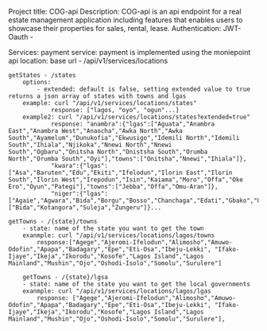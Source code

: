 Project title: COG-api
Description: COG-api is an api endpoint for a real estate management application including features that enables users to showcase their properties for sales, rental, lease. 
Authentication: 
JWT- 
Oauth - 

Services: 
payment service: payment is implemented using the moniepoint api
location: 
    base url - /api/v1/services/locations

    getStates - /states
        options:
            - extended: default is false, setting extended value to true returns a json array of states with towns and lgas
        example: curl "/api/v1/services/locations/states"
                response: ["lagos, "oyo", "ogun"...]
        example2: curl "/api/v1/services/locations/states?extended=true"
                response: "anambra":{"lgas":["Aguata","Anambra East","Anambra West","Anaocha","Awka North","Awka South","Ayamelum","Dunukofia","Ekwusigo","Idemili North","Idemili South","Ihiala","Njikoka","Nnewi North","Nnewi South","Ogbaru","Onitsha North","Onistsha South","Orumba North","Orumba South","Oyi"],"towns":["Onitsha","Nnewi","Ihiala"]},
                "kwara":{"lgas":["Asa","Baruten","Edu","Ekiti","Ifelodun","Ilorin East","Ilorin South","Ilorin West","Irepodun","Isin","Kaiama","Moro","Offa","Oke Ero","Oyun","Pategi"],"towns":["Jebba","Offa","Omu-Aran"]},
                "niger":{"lgas":["Agaie","Agwara","Bida","Borgu","Bosso","Chanchaga","Edati","Gbako","Gurara","Katcha","Kotangora","Lapai","Lavun","Magama","Mariga","Mashegu","Mokwa","Moya","Paikoro","Rafi","Rijau","Shiroro","Suleja","Tafa","Wushishi"],"towns":["Bida","Kotangora","Suleja","Zungeru"]}...

    getTowns - /{state}/towns
        - state: name of the state you want to get the town
        exanmple: curl "/api/v1/services/locations/lagos/towns
            response:["Agege","Ajeromi-Ifelodun","Alimosho","Amuwo-Odofin","Apapa","Badagary","Epe","Eti-Osa","Ibeju-Lekki", "Ifako-Ijaye","Ikeja","Ikorodu","Kosofe","Lagos Island","Lagos Mainland","Mushin","Ojo","Oshodi-Isolo","Somolu","Surulere"]

        getTowns - /{state}/lgsa
        - state: name of the state you want to get the local governments
        exanmple: curl "/api/v1/services/locations/lagos/lgas
            response: ["Agege","Ajeromi-Ifelodun","Alimosho","Amuwo-Odofin","Apapa","Badagary","Epe","Eti-Osa","Ibeju-Lekki", "Ifako-Ijaye","Ikeja","Ikorodu","Kosofe","Lagos Island","Lagos Mainland","Mushin","Ojo","Oshodi-Isolo","Somolu","Surulere"],
        